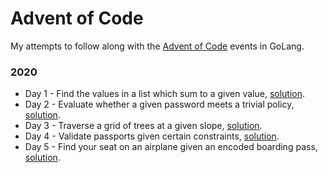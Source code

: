 # Advent of Code

My attempts to follow along with the [Advent of Code](https://adventofcode.com) events in GoLang.

### 2020

* Day 1 - Find the values in a list which sum to a given value, [solution](./2020/day1.go). 
* Day 2 - Evaluate whether a given password meets a trivial policy, [solution](./2020/day2.go).
* Day 3 - Traverse a grid of trees at a given slope, [solution](./2020/day3.go).
* Day 4 - Validate passports given certain constraints, [solution](./2020/day4.go).
* Day 5 - Find your seat on an airplane given an encoded boarding pass, [solution](./2020/day5.go).